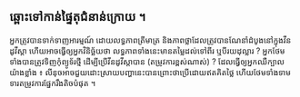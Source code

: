 



<h2>ឆ្ពោះ​ទៅ​កាន់​​ផ្ទៃ​តុ​ជំនាន់​ក្រោយ​ ។</h2>

អ្នក​ត្រូវ​បាន​​ទាក់​ទាញ​​​អារម្មណ៍ ​ដោយ​លទ្ធភាព​ត្រីមាត្រ និងភាព​ថ្លា​ ដែល​ត្រូវ​បាន​ណែនាំ​ដំបូង​នៅ​ក្នុង​វីន​ដូ​វីស្តា ហើយ​​អាច​​ធ្វើ​ឲ្យ​​​អ្នក​វិនិច្ឆ័យ​​ថា​ លទ្ធភាព​ទាំង​នេះ​
មាន​តម្លៃ​ដល់​ទៅ​ពីរ​ ឬ​បី​រយ​ដុល្លារ​ ​​? អ្នក​​​ថែម​ទាំង​បាន​​ត្រូវ​ទិញ​កុំព្យូទ័រ​ថ្មី​ ដើម្បី​ប្រើ​វីនដូ​​វីស្តា​បាន (តម្រូវ​ការ​ខ្ពស់​​ណាស់​​) ? ដែល​ធ្វើ​ឲ្យ​អ្នក​ឈឺ​ក្បាល​
យ៉ាង​ខ្លាំង​ ៖ លីនុច​អាច​ជួយ​ដោះស្រាយ​​បញ្ហា​​នេះ​បាន​ ព្រោះ​ថា​ប្រើ​ដោយ​ឥត​គិត​ថ្លៃ​ ហើយ​ថែម​ទាំង​​ទាម​ទារ​តម្រូវការ​ផ្នែក​​រឹង​តិច​បំផុត ។

<? all_video_ids_from_file ();?>




